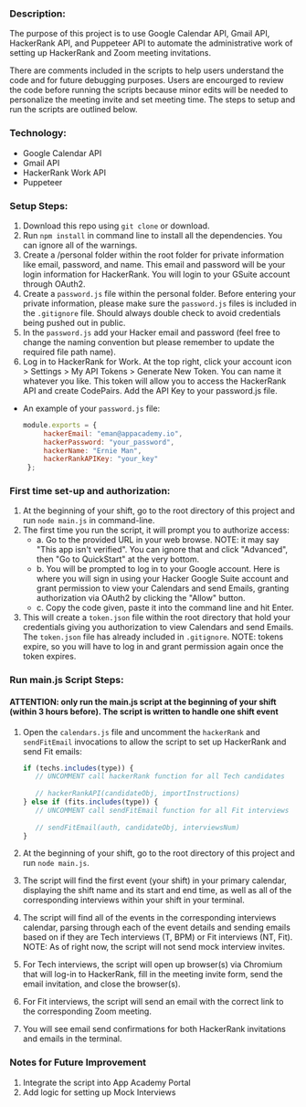 ### Description:

The purpose of this project is to use Google Calendar API, Gmail API, HackerRank API, and Puppeteer API to automate the administrative work of setting up HackerRank and Zoom meeting invitations.

There are comments included in the scripts to help users understand the code and for future debugging purposes. Users are encourged to review the code before running the scripts because minor edits will be needed to personalize the meeting invite and set meeting time. The steps to setup and run the scripts are outlined below.

### Technology:

- Google Calendar API
- Gmail API
- HackerRank Work API
- Puppeteer

### Setup Steps:

1. Download this repo using `git clone` or download.
2. Run `npm install` in command line to install all the dependencies. You can ignore all of the warnings. 
3. Create a /personal folder within the root folder for private information like email, password, and name. This email and password will be your login information for HackerRank. You will login to your GSuite account through OAuth2. 
4. Create a `password.js` file within the personal folder. Before entering your private information, please make sure the `password.js` files is included in the `.gitignore` file. Should always double check to avoid credentials being pushed out in public.
5. In the `password.js` add your Hacker email and password (feel free to change the naming convention but please remember to update the required file path name).
6. Log in to HackerRank for Work. At the top right, click your account icon > Settings > My API Tokens > Generate New Token. You can name it whatever you like. This token will allow you to access the HackerRank API and create CodePairs. Add the API Key to your password.js file.

- An example of your `password.js` file:

   ```javascript
   module.exports = {
        hackerEmail: "eman@appacademy.io",
        hackerPassword: "your_password",
        hackerName: "Ernie Man",
        hackerRankAPIKey: "your_key"
    };
   ```


### First time set-up and authorization:

1. At the beginning of your shift, go to the root directory of this project and run `node main.js` in command-line.
2. The first time you run the script, it will prompt you to authorize access:
   - a. Go to the provided URL in your web browse. NOTE: it may say "This app isn't verified". You can ignore that and click "Advanced", then "Go to QuickStart" at the very bottom. 
   - b. You will be prompted to log in to your Google account. Here is where you will sign in using your Hacker Google Suite account and grant permission to view your Calendars and send Emails, granting authorization via OAuth2 by clicking the "Allow" button.
   - c. Copy the code given, paste it into the command line and hit Enter.
3. This will create a `token.json` file within the root directory that hold your credentials giving you authorization to view Calendars and send Emails. The `token.json` file has already included in `.gitignore`. NOTE: tokens expire, so you will have to log in and grant permission again once the token expires.

### Run main.js Script Steps:
#### ATTENTION: only run the main.js script at the beginning of your shift (within 3 hours before). The script is written to handle one shift event

1. Open the `calendars.js` file and uncomment the `hackerRank` and `sendFitEmail` invocations to allow the script to set up HackerRank and send Fit emails:

   ```javascript
   if (techs.includes(type)) {
      // UNCOMMENT call hackerRank function for all Tech candidates
    
      // hackerRankAPI(candidateObj, importInstructions)
   } else if (fits.includes(type)) {
      // UNCOMMENT call sendFitEmail function for all Fit interviews
    
      // sendFitEmail(auth, candidateObj, interviewsNum)
   }    
   ```


2. At the beginning of your shift, go to the root directory of this project and run `node main.js`.
3. The script will find the first event (your shift) in your primary calendar, displaying the shift name and its start and end time, as well as all of the corresponding interviews within your shift in your terminal.
4. The script will find all of the events in the corresponding interviews calendar, parsing through each of the event details and sending emails based on if they are Tech interviews (T, BPM) or Fit interviews (NT, Fit). NOTE: As of right now, the script will not send mock interview invites. 
5. For Tech interviews, the script will open up browser(s) via Chromium that will log-in to HackerRank, fill in the meeting invite form, send the email invitation, and close the browser(s).
6. For Fit interviews, the script will send an email with the correct link to the corresponding Zoom meeting.
7. You will see email send confirmations for both HackerRank invitations and emails in the terminal.

### Notes for Future Improvement

1. Integrate the script into App Academy Portal
2. Add logic for setting up Mock Interviews